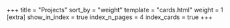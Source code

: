 +++
title = "Projects"
sort_by = "weight"
template = "cards.html"
weight = 1
[extra]
show_in_index = true
index_n_pages = 4
index_cards = true
+++
